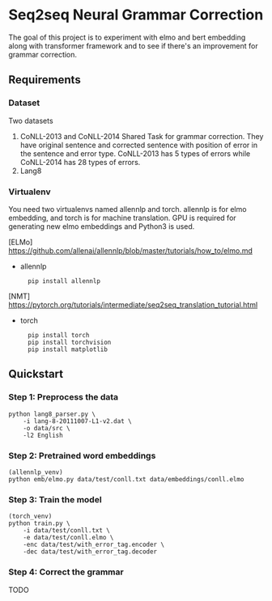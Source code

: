 # Seq2seq Neural Grammar Correction

The goal of this project is to experiment with elmo and bert embedding along with transformer framework and to see if there's an improvement for grammar correction. 

## Requirements

### Dataset 

Two datasets
1. CoNLL-2013 and CoNLL-2014 Shared Task for grammar correction. They have original sentence and corrected sentence with position of error in the sentence and error type. CoNLL-2013 has 5 types of errors while CoNLL-2014 has 28 types of errors. 
2. Lang8

### Virtualenv

You need two virtualenvs named allennlp and torch. allennlp is for elmo embedding, and torch is for machine translation. GPU is required for generating new elmo embeddings and Python3 is used.

[ELMo] https://github.com/allenai/allennlp/blob/master/tutorials/how_to/elmo.md 
* allennlp

        pip install allennlp

[NMT] https://pytorch.org/tutorials/intermediate/seq2seq_translation_tutorial.html
* torch

        pip install torch
        pip install torchvision
        pip install matplotlib


## Quickstart

### Step 1: Preprocess the data
```
python lang8_parser.py \
    -i lang-8-20111007-L1-v2.dat \
    -o data/src \
    -l2 English
```
### Step 2: Pretrained word embeddings
```
(allennlp_venv)
python emb/elmo.py data/test/conll.txt data/embeddings/conll.elmo 
```

### Step 3: Train the model
```
(torch_venv)
python train.py \
    -i data/test/conll.txt \
    -e data/test/conll.elmo \
    -enc data/test/with_error_tag.encoder \
    -dec data/test/with_error_tag.decoder
```

### Step 4: Correct the grammar
TODO

